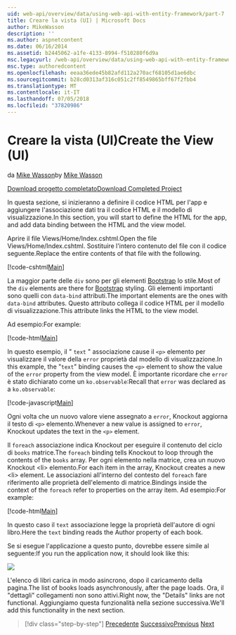 ```yaml
---
uid: web-api/overview/data/using-web-api-with-entity-framework/part-7
title: Creare la vista (UI) | Microsoft Docs
author: MikeWasson
description: ''
ms.author: aspnetcontent
ms.date: 06/16/2014
ms.assetid: b2445062-a1fe-4133-8994-f510280f6d9a
msc.legacyurl: /web-api/overview/data/using-web-api-with-entity-framework/part-7
msc.type: authoredcontent
ms.openlocfilehash: eeaa36ede45b82afd112a270acf68105d1ae6dbc
ms.sourcegitcommit: b28cd0313af316c051c2ff8549865bff67f2fbb4
ms.translationtype: MT
ms.contentlocale: it-IT
ms.lasthandoff: 07/05/2018
ms.locfileid: "37820986"
---
```

<a name="create-the-view-ui"></a><span data-ttu-id="7bbe7-102">Creare la vista (UI)</span><span class="sxs-lookup"><span data-stu-id="7bbe7-102">Create the View (UI)</span></span>
====================
<span data-ttu-id="7bbe7-103">da [Mike Wasson](https://github.com/MikeWasson)</span><span class="sxs-lookup"><span data-stu-id="7bbe7-103">by [Mike Wasson](https://github.com/MikeWasson)</span></span>

[<span data-ttu-id="7bbe7-104">Download progetto completato</span><span class="sxs-lookup"><span data-stu-id="7bbe7-104">Download Completed Project</span></span>](https://github.com/MikeWasson/BookService)

<span data-ttu-id="7bbe7-105">In questa sezione, si inizieranno a definire il codice HTML per l'app e aggiungere l'associazione dati tra il codice HTML e il modello di visualizzazione.</span><span class="sxs-lookup"><span data-stu-id="7bbe7-105">In this section, you will start to define the HTML for the app, and add data binding between the HTML and the view model.</span></span>

<span data-ttu-id="7bbe7-106">Aprire il file Views/Home/Index.cshtml.</span><span class="sxs-lookup"><span data-stu-id="7bbe7-106">Open the file Views/Home/Index.cshtml.</span></span> <span data-ttu-id="7bbe7-107">Sostituire l'intero contenuto del file con il codice seguente.</span><span class="sxs-lookup"><span data-stu-id="7bbe7-107">Replace the entire contents of that file with the following.</span></span>

[!code-cshtml[Main](part-7/samples/sample1.cshtml)]

<span data-ttu-id="7bbe7-108">La maggior parte delle `div` sono per gli elementi [Bootstrap](http://getbootstrap.com/) lo stile.</span><span class="sxs-lookup"><span data-stu-id="7bbe7-108">Most of the `div` elements are there for [Bootstrap](http://getbootstrap.com/) styling.</span></span> <span data-ttu-id="7bbe7-109">Gli elementi importanti sono quelli con `data-bind` attributi.</span><span class="sxs-lookup"><span data-stu-id="7bbe7-109">The important elements are the ones with `data-bind` attributes.</span></span> <span data-ttu-id="7bbe7-110">Questo attributo collega il codice HTML per il modello di visualizzazione.</span><span class="sxs-lookup"><span data-stu-id="7bbe7-110">This attribute links the HTML to the view model.</span></span>

<span data-ttu-id="7bbe7-111">Ad esempio:</span><span class="sxs-lookup"><span data-stu-id="7bbe7-111">For example:</span></span>

[!code-html[Main](part-7/samples/sample2.html)]

<span data-ttu-id="7bbe7-112">In questo esempio, il &quot; `text` &quot; associazione cause il `<p>` elemento per visualizzare il valore della `error` proprietà dal modello di visualizzazione.</span><span class="sxs-lookup"><span data-stu-id="7bbe7-112">In this example, the &quot;`text`&quot; binding causes the `<p>` element to show the value of the `error` property from the view model.</span></span> <span data-ttu-id="7bbe7-113">È importante ricordare che `error` è stato dichiarato come un `ko.observable`:</span><span class="sxs-lookup"><span data-stu-id="7bbe7-113">Recall that `error` was declared as a `ko.observable`:</span></span>

[!code-javascript[Main](part-7/samples/sample3.js)]

<span data-ttu-id="7bbe7-114">Ogni volta che un nuovo valore viene assegnato a `error`, Knockout aggiorna il testo di `<p>` elemento.</span><span class="sxs-lookup"><span data-stu-id="7bbe7-114">Whenever a new value is assigned to `error`, Knockout updates the text in the `<p>` element.</span></span>

<span data-ttu-id="7bbe7-115">Il `foreach` associazione indica Knockout per eseguire il contenuto del ciclo di `books` matrice.</span><span class="sxs-lookup"><span data-stu-id="7bbe7-115">The `foreach` binding tells Knockout to loop through the contents of the `books` array.</span></span> <span data-ttu-id="7bbe7-116">Per ogni elemento nella matrice, crea un nuovo Knockout &lt;li&gt; elemento.</span><span class="sxs-lookup"><span data-stu-id="7bbe7-116">For each item in the array, Knockout creates a new &lt;li&gt; element.</span></span> <span data-ttu-id="7bbe7-117">Le associazioni all'interno del contesto del `foreach` fare riferimento alle proprietà dell'elemento di matrice.</span><span class="sxs-lookup"><span data-stu-id="7bbe7-117">Bindings inside the context of the `foreach` refer to properties on the array item.</span></span> <span data-ttu-id="7bbe7-118">Ad esempio:</span><span class="sxs-lookup"><span data-stu-id="7bbe7-118">For example:</span></span>

[!code-html[Main](part-7/samples/sample4.html)]

<span data-ttu-id="7bbe7-119">In questo caso il `text` associazione legge la proprietà dell'autore di ogni libro.</span><span class="sxs-lookup"><span data-stu-id="7bbe7-119">Here the `text` binding reads the Author property of each book.</span></span>

<span data-ttu-id="7bbe7-120">Se si esegue l'applicazione a questo punto, dovrebbe essere simile al seguente:</span><span class="sxs-lookup"><span data-stu-id="7bbe7-120">If you run the application now, it should look like this:</span></span>

![](part-7/_static/image1.png)

<span data-ttu-id="7bbe7-121">L'elenco di libri carica in modo asincrono, dopo il caricamento della pagina.</span><span class="sxs-lookup"><span data-stu-id="7bbe7-121">The list of books loads asynchronously, after the page loads.</span></span> <span data-ttu-id="7bbe7-122">Ora, il &quot;dettagli&quot; collegamenti non sono attivi.</span><span class="sxs-lookup"><span data-stu-id="7bbe7-122">Right now, the &quot;Details&quot; links are not functional.</span></span> <span data-ttu-id="7bbe7-123">Aggiungiamo questa funzionalità nella sezione successiva.</span><span class="sxs-lookup"><span data-stu-id="7bbe7-123">We'll add this functionality in the next section.</span></span>

> [!div class="step-by-step"]
> <span data-ttu-id="7bbe7-124">[Precedente](part-6.md)
> [Successivo](part-8.md)</span><span class="sxs-lookup"><span data-stu-id="7bbe7-124">[Previous](part-6.md)
[Next](part-8.md)</span></span>
